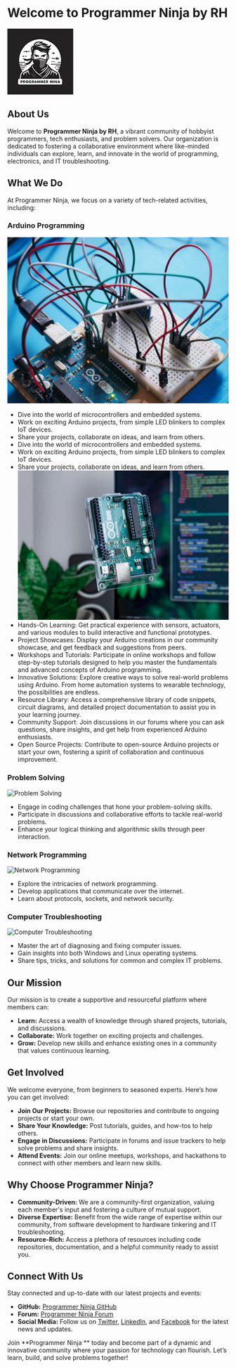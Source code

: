 
# Welcome to Programmer Ninja by RH

![Programmer Ninja by RH Logo](https://github.com/ProgrammerNinja/.github/blob/main/img/logo/logo.150x150.png)

## About Us
Welcome to **Programmer Ninja by RH**, a vibrant community of hobbyist programmers, tech enthusiasts, and problem solvers. Our organization is dedicated to fostering a collaborative environment where like-minded individuals can explore, learn, and innovate in the world of programming, electronics, and IT troubleshooting.

## What We Do
At Programmer Ninja, we focus on a variety of tech-related activities, including:

### Arduino Programming
![Arduino Projects](https://github.com/ProgrammerNinja/.github/blob/main/img/AD.jpg)
- Dive into the world of microcontrollers and embedded systems.
- Work on exciting Arduino projects, from simple LED blinkers to complex IoT devices.
- Share your projects, collaborate on ideas, and learn from others.
- Dive into the world of microcontrollers and embedded systems.
- Work on exciting Arduino projects, from simple LED blinkers to complex IoT devices.
- Share your projects, collaborate on ideas, and learn from others.
![Arduino Projects](https://github.com/ProgrammerNinja/.github/blob/main/img/AD3.jpg)
- Hands-On Learning: Get practical experience with sensors, actuators, and various modules to build interactive and functional prototypes.
- Project Showcases: Display your Arduino creations in our community showcase, and get feedback and suggestions from peers.
- Workshops and Tutorials: Participate in online workshops and follow step-by-step tutorials designed to help you master the fundamentals and advanced concepts of Arduino programming.
- Innovative Solutions: Explore creative ways to solve real-world problems using Arduino. From home automation systems to wearable technology, the possibilities are endless.
- Resource Library: Access a comprehensive library of code snippets, circuit diagrams, and detailed project documentation to assist you in your learning journey.
- Community Support: Join discussions in our forums where you can ask questions, share insights, and get help from experienced Arduino enthusiasts.
- Open Source Projects: Contribute to open-source Arduino projects or start your own, fostering a spirit of collaboration and continuous improvement.
### Problem Solving
![Problem Solving](https://via.placeholder.com/150)
- Engage in coding challenges that hone your problem-solving skills.
- Participate in discussions and collaborative efforts to tackle real-world problems.
- Enhance your logical thinking and algorithmic skills through peer interaction.

### Network Programming
![Network Programming](https://via.placeholder.com/150)
- Explore the intricacies of network programming.
- Develop applications that communicate over the internet.
- Learn about protocols, sockets, and network security.

### Computer Troubleshooting
![Computer Troubleshooting](https://via.placeholder.com/150)
- Master the art of diagnosing and fixing computer issues.
- Gain insights into both Windows and Linux operating systems.
- Share tips, tricks, and solutions for common and complex IT problems.

## Our Mission
Our mission is to create a supportive and resourceful platform where members can:
- **Learn:** Access a wealth of knowledge through shared projects, tutorials, and discussions.
- **Collaborate:** Work together on exciting projects and challenges.
- **Grow:** Develop new skills and enhance existing ones in a community that values continuous learning.

## Get Involved
We welcome everyone, from beginners to seasoned experts. Here’s how you can get involved:
- **Join Our Projects:** Browse our repositories and contribute to ongoing projects or start your own.
- **Share Your Knowledge:** Post tutorials, guides, and how-tos to help others.
- **Engage in Discussions:** Participate in forums and issue trackers to help solve problems and share insights.
- **Attend Events:** Join our online meetups, workshops, and hackathons to connect with other members and learn new skills.

## Why Choose Programmer Ninja?
- **Community-Driven:** We are a community-first organization, valuing each member's input and fostering a culture of mutual support.
- **Diverse Expertise:** Benefit from the wide range of expertise within our community, from software development to hardware tinkering and IT troubleshooting.
- **Resource-Rich:** Access a plethora of resources including code repositories, documentation, and a helpful community ready to assist you.

## Connect With Us
Stay connected and up-to-date with our latest projects and events:
- **GitHub:** [Programmer Ninja GitHub](https://github.com/Programmerninja)
- **Forum:** [Programmer Ninja Forum](#)
- **Social Media:** Follow us on [Twitter](#), [LinkedIn](#), and [Facebook](#) for the latest news and updates.

Join **Programmer Ninja ** today and become part of a dynamic and innovative community where your passion for technology can flourish. Let’s learn, build, and solve problems together!
